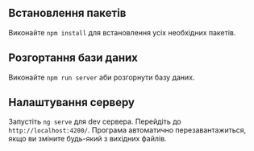 ## Встановлення пакетів

Виконайте `npm install` для встановлення усіх необхідних пакетів.

## Розгортання бази даних

Виконайте `npm run server` аби розгорнути базу даних.

## Налаштування серверу

Запустіть `ng serve` для dev сервера. Перейдіть до `http://localhost:4200/`. Програма автоматично перезавантажиться, якщо ви зміните будь-який з вихідних файлів.

